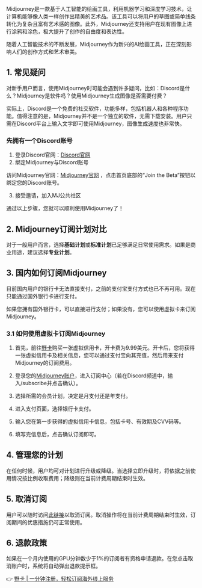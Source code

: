 Midjourney是一款基于人工智能的绘画工具，利用机器学习和深度学习技术，让计算机能够像人类一样创作出精美的艺术品。该工具可以将用户的草图或简单线条转化为复杂且富有艺术感的图像。此外，Midjourney还支持用户在现有图像上进行涂鸦和涂色，极大提升了创作的自由度和表达性。

随着人工智能技术的不断发展，Midjourney作为新兴的AI绘画工具，正在深刻影响人们的创作方式和艺术审美。

## 1. 常见疑问

对新手用户而言，使用Midjourney时可能会遇到许多疑问，比如：Discord是什么？Midjourney是软件吗？使用Midjourney生成图像是否需要付费？

实际上，Discord是一个免费的社交软件，功能多样，包括机器人和各种程序功能。值得注意的是，Midjourney并不是一个独立的软件，无需下载安装。用户只需在Discord平台上输入文字即可使用Midjourney，图像生成速度也非常快。

### 先拥有一个Discord账号

1. 登录Discord官网：[Discord官网](https://discord.com/)
2. 绑定Midjourney与Discord账号

访问Midjourney官网：[Midjourney官网](https://www.midjourney.com/home/) ，点击首页底部的“Join the Beta”按钮以绑定您的Discord账号。

3. 接受邀请，加入MJ公共社区

通过以上步骤，您就可以顺利使用Midjourney了！

## 2. Midjourney订阅计划对比

对于一般用户而言，选择**基础计划**或**标准计划**已足够满足日常使用需求。如果是商业用途，建议选择**专业计划**。

## 3. 国内如何订阅Midjourney

目前国内用户的银行卡无法直接支付，之前的支付宝支付方式也已不再可用。现在只能通过国外银行卡进行支付。

如果您拥有国外银行卡，可以直接进行支付；如果没有，您可以使用虚拟卡来订阅Midjourney。

### 3.1 如何使用虚拟卡订阅Midjourney

1. 首先，前往[野卡](https://bit.ly/bewildcard)购买一张虚拟信用卡，开卡费为9.99美元。开卡后，您将获得一张虚拟信用卡及相关信息，您可以通过支付宝向其充值，然后用来支付Midjourney的订阅费用。
   
2. 登录您的[Midjourney账户](https://www.midjourney.com/explore)，进入订阅中心（若在Discord频道中，输入/subscribe并点击确认）。

3. 选择所需的会员计划，决定是月支付还是年支付。

4. 进入支付页面，选择银行卡支付。

5. 输入您在第一步获得的虚拟信用卡信息，包括卡号、有效期及CVV码等。

6. 填写完信息后，点击确认订阅即可。

## 4. 管理您的计划

在任何时候，用户均可对计划进行升级或降级。当选择立即升级时，将依据之前使用情况按比例收取费用；降级则在当前计费周期结束时生效。

## 5. 取消订阅

用户可以随时访问[此链接](https://www.midjourney.com/account/)以取消订阅。取消操作将在当前计费周期结束时生效，订阅期间的优惠措施仍可正常使用。

## 6. 退款政策

如果在一个月内使用的GPU分钟数少于1%的订阅者有资格申请退款。在您点击取消账户时，系统将自动弹出退款提示框。

👉 [野卡 | 一分钟注册，轻松订阅海外线上服务](https://bit.ly/bewildcard)